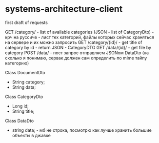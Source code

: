 # systems-architecture-client

first draft of requests

GET /category/ - list of available categories (JSON - list of CategoryDto) - крч на руссиче - лист тех категорий, файлы которых сейчас храняться на сервере и их можно запросить
GET /category/{id}/ - get title of category by id - return JSON - CategoryDTO
GET /data/{id}/ - get file by category
POST /data/ - пост запрос отправляем JSONом DataDto (на сколько я понимаю, сервак должен сам определить по mime тайпу категорию)

Class DocumentDto

- String category;
- String data;

Class CategoryDto

- Long id;
- String title;

Class DataDto
- string data; - мб не строка, посмотрю как лучше хранить большие объекты в джавке

